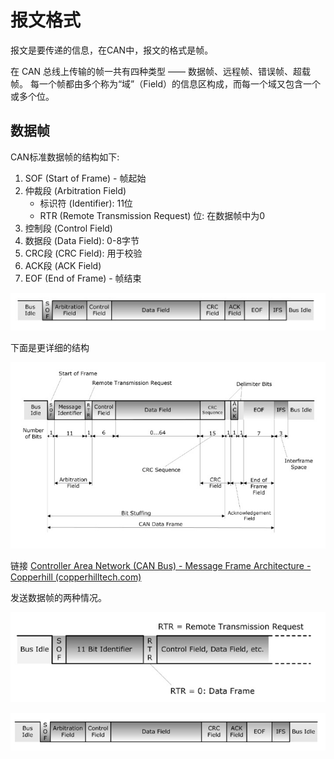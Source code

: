 # 报文格式

报文是要传递的信息，在CAN中，报文的格式是帧。

在 CAN 总线上传输的帧一共有四种类型 —— 数据帧、远程帧、错误帧、超载帧。
每一个帧都由多个称为“域”（Field）的信息区构成，而每一个域又包含一个或多个位。

## 数据帧

CAN标准数据帧的结构如下:
1. SOF (Start of Frame) - 帧起始
2. 仲裁段 (Arbitration Field)
    - 标识符 (Identifier): 11位
    - RTR (Remote Transmission Request) 位: 在数据帧中为0
3. 控制段 (Control Field)
4. 数据段 (Data Field): 0-8字节
5. CRC段 (CRC Field): 用于校验
6. ACK段 (ACK Field)
7. EOF (End of Frame) - 帧结束

![](../attachments/Pasted%20image%2020241010162238.png "**CAN Data Frame Architecture**")

下面是更详细的结构

![](../attachments/Pasted%20image%2020241010162659.png)

链接
[Controller Area Network (CAN Bus) - Message Frame Architecture - Copperhill (copperhilltech.com)](https://copperhilltech.com/blog/controller-area-network-can-bus-message-frame-architecture/)

发送数据帧的两种情况。

![](../attachments/Pasted%20image%2020241010163647.png)

![](../attachments/Pasted%20image%2020241010163712.png)